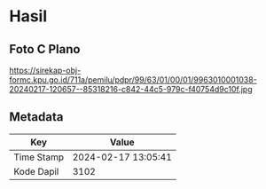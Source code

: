 # Hasil

## Foto C Plano

https://sirekap-obj-formc.kpu.go.id/711a/pemilu/pdpr/99/63/01/00/01/9963010001038-20240217-120657--85318216-c842-44c5-979c-f40754d9c10f.jpg


## Metadata

| Key        | Value               |
| ---------- | ------------------- |
| Time Stamp | 2024-02-17 13:05:41 |
| Kode Dapil | 3102                |



